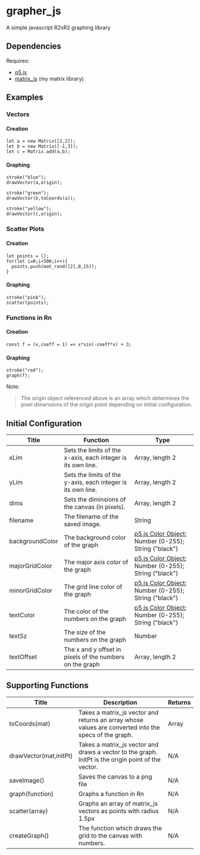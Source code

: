 # grapher_js
A simple javascript R2xR2 graphing library

## Dependencies
Requires:
* [p5.js](https://p5js.org/)
* [matrix_js](https://github.com/jacob-alford/matrix_js) (my matrix library)

## Examples
### Vectors
#### Creation
```
let a = new Matrix([2,2]);
let b = new Matrix([-1,3]);
let c = Matrix.add(a,b);
```
#### Graphing
```
stroke("blue");
drawVector(a,origin);

stroke("green");
drawVector(b,toCoords(a));

stroke("yellow");
drawVector(c,origin);
```
### Scatter Plots
#### Creation
```
let points = [];
for(let i=0;i<500;i++){
  points.push(mat_rand([2],0,15));
}
```
#### Graphing
```
stroke("pink");
scatter(points);
```
### Functions in Rn
#### Creation
```
const f = (x,coeff = 1) => x*sin(-coeff*x) + 3;
```
#### Graphing
```
stroke("red");
graph(f);
```
Note:
> The origin object referenced above is an array which determines the pixel dimensions of the origin point depending on initial configuration.
## Initial Configuration
Title | Function | Type
------------ | ------------- | -------------
xLim | Sets the limits of the x-axis, each integer is its own line. | Array, length 2
yLim | Sets the limits of the y-axis, each integer is its own line. | Array, length 2
dims | Sets the diminsions of the canvas (in pixels). | Array, length 2
filename | The filename of the saved image. | String
backgroundColor | The background color of the graph | [p5.js Color Object](https://p5js.org/reference/#/p5.Color); Number (0-255); String ("black")
majorGridColor | The major axis color of the graph | [p5.js Color Object](https://p5js.org/reference/#/p5.Color); Number (0-255); String ("black")
minorGridColor | The grid line color of the graph | [p5.js Color Object](https://p5js.org/reference/#/p5.Color); Number (0-255); String ("black")
textColor | The color of the numbers on the graph | [p5.js Color Object](https://p5js.org/reference/#/p5.Color); Number (0-255); String ("black")
textSz | The size of the numbers on the graph | Number
textOffset | The x and y offset in pixels of the numbers on the graph | Array, length 2

## Supporting Functions
Title | Description | Returns
------------ | ------------- | -------------
toCoords(mat) | Takes a matrix_js vector and returns an array whose values are converted into the specs of the graph. | Array
drawVector(mat,initPt) | Takes a matrix_js vector and draws a vector to the graph.  InitPt is the origin point of the vector. | N/A
saveImage() | Saves the canvas to a png file | N/A
graph(function) | Graphs a function in Rn | N/A
scatter(array) | Graphs an array of matrix_js vectors as points with radius 1.5px | N/A
createGraph() | The function which draws the grid to the canvas with numbers. | N/A
